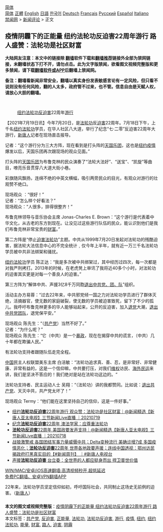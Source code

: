  <!-- 面包屑导航 --> <div class="breadcrumb"><!-- GTranslate: https://gtranslate.io/ -->  <div class="switcher notranslate">  <div class="selected">  <a href="#" onclick="return false;"> 简体</a>  </div>  <div class="option">  <a href="https://www.bannedbook.org" onclick="doGTranslate('zh-CN|zh-CN');jQuery('div.switcher div.selected a').html(jQuery(this).html());return false;" title="简体中文" class="nturl selected"> 简体</a>  <a href="https://www.bannedbook.org/zh-tw/" onclick="doGTranslate('zh-CN|zh-TW');jQuery('div.switcher div.selected a').html(jQuery(this).html());return false;" title="繁體中文" class="nturl"> 正體</a>  <a href="https://www.bannedbook.org/en/" onclick="doGTranslate('zh-CN|en');jQuery('div.switcher div.selected a').html(jQuery(this).html());return false;" title="English" class="nturl"> English</a>  <a href="https://www.bannedbook.org/ja/" onclick="doGTranslate('zh-CN|ja');jQuery('div.switcher div.selected a').html(jQuery(this).html());return false;" title="日本語" class="nturl"> 日語</a>  <a href="https://www.bannedbook.org/ko/" onclick="doGTranslate('zh-CN|ko');jQuery('div.switcher div.selected a').html(jQuery(this).html());return false;" title="한국어" class="nturl"> 한국어</a>  <a href="https://www.bannedbook.org/de/" onclick="doGTranslate('zh-CN|de');jQuery('div.switcher div.selected a').html(jQuery(this).html());return false;" title="Deutsch" class="nturl"> Deutsch</a>  <a href="https://www.bannedbook.org/fr/" onclick="doGTranslate('zh-CN|fr');jQuery('div.switcher div.selected a').html(jQuery(this).html());return false;" title="Français" class="nturl"> Français</a>  <a href="https://www.bannedbook.org/ru/" onclick="doGTranslate('zh-CN|ru');jQuery('div.switcher div.selected a').html(jQuery(this).html());return false;" title="Русский" class="nturl"> Русский</a>  <a href="https://www.bannedbook.org/es/" onclick="doGTranslate('zh-CN|es');jQuery('div.switcher div.selected a').html(jQuery(this).html());return false;" title="Español" class="nturl"> Español</a>  <a href="https://www.bannedbook.org/it/" onclick="doGTranslate('zh-CN|it');jQuery('div.switcher div.selected a').html(jQuery(this).html());return false;" title="Italiano" class="nturl"> Italiano</a>  </div>  </div>      <div class='breadcrumb-sub'><!-- Breadcrumb NavXT 6.3.0 --> <a href="https://www.bannedbook.org/" class="home">禁闻网</a> &gt; <a href="https://www.bannedbook.org/bnews/comments/" class="category">新闻评论</a> &gt; 正文</div></div><h2>疫情阴霾下的正能量 纽约法轮功反迫害22周年游行 路人盛赞：法轮功是社区财富</h2> <p class="notice"><b>大陆网友注意：本文中的链接除 <a href="https://github.com/bannedbook/fanqiang" >翻墙</a>软件下载和<a href="https://github.com/killgcd/justmysocks/blob/master/README.md">翻墙推荐</a>链接外全部为禁网链接，未翻墙状态下打不开，请勿点击。此为文字版禁闻，欲看图文视频完整版和更多禁闻，请下载<a href="https://github.com/bannedbook/fanqiang">翻墙软件或APP</a>后翻墙上禁闻网。</p><p>备注：翻墙看新闻非常安全，翻墙以真实身份发表敏感言论有一定风险，但只看不说则没有任何风险，翻的人太多，政府管不过来，也不管。信息自由是天赋人权，请放心大胆的翻墙。</b></p>  <div class="entry"> <br /> <figure><a href="https://i0.wp.com/upload-images-bucket-v64rleca837do.s3.eu-west-1.amazonaws.com/wp-content/uploads/2021/07/19015355/Screen-Shot-2021-07-19-at-11.52.48-am.png?fit=540%2C304&#038;ssl=1" data-caption="纽约法轮功反迫害22周年游行"></a><figcaption class="wp-caption-text"><a href="https://www.bannedbook.org/bnews/tag/%E7%BA%BD%E7%BA%A6%E6%B3%95%E8%BD%AE%E5%8A%9F/" class="st_tag internal_tag" rel="tag" title="标签 纽约法轮功 下的日志">纽约法轮功</a><a href="https://www.bannedbook.org/bnews/tag/%E5%8F%8D%E8%BF%AB%E5%AE%B3/" class="st_tag internal_tag" rel="tag" title="标签 反迫害 下的日志">反迫害</a>22周年<a href="https://www.bannedbook.org/bnews/tag/%e6%b8%b8%e8%a1%8c/" class="st_tag internal_tag" rel="tag" title="标签 游行 下的日志">游行</a></figcaption></figure> <p>【2021年7月19日讯】今年7月20日，是<a href="https://www.bannedbook.org/bnews/tag/%e6%b3%95%e8%bd%ae%e5%8a%9f/" class="st_tag internal_tag" rel="tag" title="标签 法轮功 下的日志">法轮功</a>反<a href="https://www.bannedbook.org/bnews/tag/%e8%bf%ab%e5%ae%b3/" class="st_tag internal_tag" rel="tag" title="标签 迫害 下的日志">迫害</a>22周年。7月18日下午，上千名<a href="https://www.ntdtv.com/gb/纽约法轮功.htm">纽约法轮功</a>学员，在华人社区八大道，举行了纪念“七·二零”反迫害22周年大游行，<span class='wp_keywordlink_affiliate'><a href="https://www.ntdtv.com/" title="新唐人">新唐人</a></span>记者在现场直击报导。</p> <p>记者：“这个游行分为三大方阵，现在看到是打头阵的<a href="https://www.ntdtv.com/gb/天国乐团.htm">天国乐团</a>，这也是<a href="https://www.bannedbook.org/bnews/tag/%e7%ba%bd%e7%ba%a6/" class="st_tag internal_tag" rel="tag" title="标签 纽约 下的日志">纽约</a><a href="https://www.bannedbook.org/bnews/tag/%E7%96%AB%E6%83%85/" class="st_tag internal_tag" rel="tag" title="标签 疫情 下的日志">疫情</a>爆发以后，天国乐团再次跟现场的观众见面。”</p> <p>打头阵的<a href="https://www.ntdtv.com/gb/天国乐团.htm">天国乐团</a>为布鲁克林的民众演奏了“法轮大法好”、“送宝”、“凯旋”等曲目，嘹亮乐音贯穿八大道大街小巷。</p> <p>彩旗随风飘扬，连绵不绝的中英文横幅，吸引两旁民众的目光，有观众对游行的壮观赞不绝口。</p>  <p>现场观众 ：“很好！”<br /> 记者：“怎么样个好看法？”<br /> 现场观众：“人很多，排得很整齐！”</p> <p>布鲁克林领导与音乐协会主席 Jonas-Charles E. Brown：“这个游行是代表着中华文化，从古老的东方到现在。让没见过这些游行队伍的民众，能认识到他们是我们布鲁克林非常宝贵的<a href="https://www.bannedbook.org/bnews/tag/%e8%b4%a2%e5%af%8c/" class="st_tag internal_tag" rel="tag" title="标签 财富 下的日志">财富</a>。”</p> <p>第二方阵是“停止<span class='wp_keywordlink'><a href="https://www.bannedbook.org/forum11/topic278.html" title="评江泽民与中共相互利用迫害法轮功" target="_blank">迫害法轮功</a></span>”主题。中共从1999年7月20日发起对法轮功的残酷迫害，据法轮大法信息中心的不完全统计﹐仅今年上半年，就有近一万三千名法轮功学员被中共非法绑架和骚扰。</p> <p><a href="https://www.ntdtv.com/gb/纽约法轮功.htm">纽约法轮功</a>学员 陈正达：“我是多次被中共绑架过，其中经历过四次，每一次都是对我严刑拷打。2013年的时候，在老虎凳上审讯了我将近40多个小时，对法轮功的迫害其实更是对每一个善良人的迫害。”</p>  <p>第三方阵为“解体中共、声援3亿8千万同胞<span class='wp_keywordlink'><a href="http://tuidang.epochtimes.com/" title="退出中共党、团、队" target="_blank">退出中共党、团、队</a></span>”组织。</p> <p>活动主办方易蓉：“过去22年来，中共邪党倾一国之力对法轮功学员进行了群体灭绝，活摘器官，使无数的家庭破裂，使无数的学员被迫害致死，留下了不少的孤儿。我呼吁布鲁克林更多的华人能够站起来，公开的反迫害，加入<span class='wp_keywordlink'><a href="http://tuidang.epochtimes.com/" title="退党" rel="nofollow" target="_blank">退党</a></span>大潮，<span class='wp_keywordlink'><a href="http://tuidang.epochtimes.com/" title="退出中共党团队" target="_blank">退出中共党团队</a></span>，退党保平安。”</p> <p>现场观众 陈先生：“（<a href="https://www.bannedbook.org/bnews/tag/%e5%85%b1%e4%ba%a7%e5%85%9a/" class="st_tag internal_tag" rel="tag" title="标签 共产党 下的日志">共产党</a>）当然不好了。”<br /> 记者：“为什么呢？”<br /> 现场观众 陈先生：“它（中共）是一个<span class='wp_keywordlink'><a href="https://www.bannedbook.org/forum11/topic276.html" title="禁片：评中国共产党的暴政" target="_blank">暴政</a></span>，现在在揭穿中共的谎言，（中共）几十年都在欺骗人民。”</p> <p>有法轮功支持者跟随队伍走完全程。</p>  <p><span class='wp_keywordlink_affiliate'><a href="https://www.bannedbook.org/" title="中国" target="_blank">中国</a></span>民主人权联盟美东主席 白洁敏：“法轮功追求真、善、忍，是非常好、非常健康、非常有益的，这是一个信仰嘛，中共要打压，对我们<span class='wp_keywordlink_affiliate'><a href="https://www.bannedbook.org/bnews/weiquan/" title="维权" target="_blank">维权</a></span>访民、<span class='wp_keywordlink'><a href="https://www.bannedbook.org/forum53/" title="海外民运论坛" target="_blank">海外民运</a></span>来讲，我们是坚决不答应的！我们绝对是站在法轮功这边的。“</p> <p>法轮功支持者、民主运动人士 吴翔：“（法轮功）讲的我都赞同。比如说：<span class='wp_keywordlink'><a href="http://tuidang.epochtimes.com/" title="退出共产党" rel="nofollow" target="_blank">退出共产党</a></span>、天灭中共，共产党太坏了！”</p> <p>现场观众 Termy：“他们能在这里坚持自己的信仰，这是一件好事。”</p> <ul class='op-related-articles' title='相关阅读'> <li><a href='https://www.bannedbook.org/bnews/bannedvideo/20210719/1589823.html' target='_blank'>纽约<b>法轮功反迫害</b>22周年游行 观众赞：法轮功是社区财富｜@新闻精选【新唐人亚太电视】三节新闻Live直播 ｜20210719</a></li> <li><a href='https://www.bannedbook.org/bnews/comments/20210719/1589770.html' target='_blank'>纪念<b>法轮功反迫害</b>22周年 澳法学家：应尊重法轮功</a></li> <li><a href='https://www.bannedbook.org/bnews/bannedvideo/20210718/1589581.html' target='_blank'><b>法轮功反迫害</b>22周年 美国政要发声支持｜@新闻精选【新唐人亚太电视】三节新闻Live直播 ｜20210718</a></li> <li><a href='https://www.bannedbook.org/bnews/bannedvideo/20210718/1589415.html' target='_blank'>战狼激警戒 各国团结军事力量威慑中共；Delta变种流行 美确诊增7成 多国疫情恶化；<b>法轮功反迫害</b>22周年 世界各地政要声援；连线中国透视：鄂州访民 揭政府打黑真实目的【#新闻周刊】 ｜#新唐人电视台</a></li> <li><a href='https://www.bannedbook.org/bnews/comments/20210718/1589336.html' target='_blank'>声援<b>法轮功反迫害</b> 台立委：全世界的人都应挺身而出 捍卫普世价值</a></li> </ul> <p class="texttj"> <a href="https://github.com/bannedbook/fanqiang/wiki/V2ray%E6%9C%BA%E5%9C%BA" target="_blank">WIN/MAC/安卓/iOS高速翻墙:高清视频秒开,超低延迟</a><br/> <a href="https://github.com/bannedbook/fanqiang/wiki/%E7%A6%81%E9%97%BB%E7%BD%91%E5%AE%89%E5%8D%93%E7%BF%BB%E5%A2%99%E6%96%B0%E9%97%BBAPP" target="_blank">免费PC翻墙、安卓VPN翻墙APP</a></p> <p>22年来，法轮功学员坚定信仰如初，呼吁国际社会，共同制止这场史无前例的迫害。（<a href="https://www.ntdtv.com/gb/2021/07/18/a103168606.html">新唐人</a>）</p><a name='sharetosocial'></a>  <div style="margin-bottom:5px;padding-bottom:5px;clear:both"> <div id="archive-pix-1" class="banner-ads"> <!-- AuctionX Display platform tag START --> <div id="26318x728x90x621x_ADSLOT2" clicktrack="%%CLICK_URL_ESC%%"></div> <!-- AuctionX Display platform tag END --> </div> <div id="archive-pix-2" class="banner-ads"> <!-- AuctionX Display platform tag START --> <div id="26315x300x250x621x_ADSLOT2" clicktrack="%%CLICK_URL_ESC%%"></div> <!-- AuctionX Display platform tag END --> </div> </div>    <div id="archive-pix-1" class="banner-ads"> <!-- AuctionX Display platform tag START --> <div id="26318x728x90x621x_ADSLOT3" clicktrack="%%CLICK_URL_ESC%%"></div> <!-- AuctionX Display platform tag END --> </div> <div><b>本文的图文或视频完整版</b>：<a href='https://www.bannedbook.org/bnews/comments/20210719/1589880.html'>疫情阴霾下的正能量 纽约法轮功反迫害22周年游行 路人盛赞：法轮功是社区财富</a></div>  </div><!--END ENTRY--> <div class="postfooter"> <div>本文标签：<a href="https://www.bannedbook.org/bnews/tag/%e5%85%b1%e4%ba%a7%e5%85%9a/" rel="tag">共产党</a>, <a href="https://www.bannedbook.org/bnews/tag/%E5%8F%8D%E8%BF%AB%E5%AE%B3/" rel="tag">反迫害</a>, <a href="https://www.bannedbook.org/bnews/tag/%e6%ad%a3%e8%83%bd%e9%87%8f/" rel="tag">正能量</a>, <a href="https://www.bannedbook.org/bnews/tag/%e6%b3%95%e8%bd%ae%e5%8a%9f/" rel="tag">法轮功</a>, <a href="https://www.bannedbook.org/bnews/tag/%E6%B3%95%E8%BD%AE%E5%8A%9F%E5%8F%8D%E8%BF%AB%E5%AE%B3/" rel="tag">法轮功反迫害</a>, <a href="https://www.bannedbook.org/bnews/tag/%e6%b8%b8%e8%a1%8c/" rel="tag">游行</a>, <a href="https://www.bannedbook.org/bnews/tag/%E7%96%AB%E6%83%85/" rel="tag">疫情</a>, <a href="https://www.bannedbook.org/bnews/tag/%e7%ba%bd%e7%ba%a6/" rel="tag">纽约</a>, <a href="https://www.bannedbook.org/bnews/tag/%E7%BA%BD%E7%BA%A6%E6%B3%95%E8%BD%AE%E5%8A%9F/" rel="tag">纽约法轮功</a>, <a href="https://www.bannedbook.org/bnews/tag/%E8%83%BD%E9%87%8F/" rel="tag">能量</a>, <a href="https://www.bannedbook.org/bnews/tag/%e8%b4%a2%e5%af%8c/" rel="tag">财富</a>, <a href="https://www.bannedbook.org/bnews/tag/%E8%B7%AF%E4%BA%BA/" rel="tag">路人</a>, <a href="https://www.bannedbook.org/bnews/tag/%e8%bf%ab%e5%ae%b3/" rel="tag">迫害</a>, <a href="https://www.bannedbook.org/bnews/tag/%e9%98%b4%e9%9c%be/" rel="tag">阴霾</a></div>  </div><!--END POSTFOOTER--> 